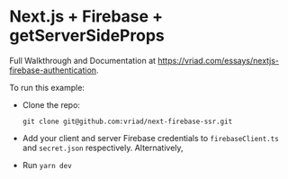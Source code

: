 # Next.js + Firebase + getServerSideProps

Full Walkthrough and Documentation at https://vriad.com/essays/nextjs-firebase-authentication.

To run this example:

- Clone the repo:

  `git clone git@github.com:vriad/next-firebase-ssr.git`

- Add your client and server Firebase credentials to `firebaseClient.ts` and `secret.json` respectively. Alternatively,

- Run `yarn dev`
